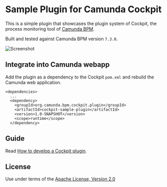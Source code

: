 Sample Plugin for Camunda Cockpit
=================================

This is a simple plugin that showcases the plugin system of Cockpit, the process monitoring tool of [Camunda BPM](http://docs.camunda.org).

Built and tested against Camunda BPM version `7.3.0`.

![Screenshot](screenshot.png)

Integrate into Camunda webapp
-----------------------------

Add the plugin as a dependency to the Cockpit `pom.xml` and rebuild the Camunda web application.

    <dependencies>
      ...
      <dependency>
        <groupId>org.camunda.bpm.cockpit.plugin</groupId>
        <artifactId>cockpit-sample-plugin</artifactId>
        <version>1.0-SNAPSHOT</version>
        <scope>runtime</scope>
      </dependency>


Guide
-----

Read [How to develop a Cockpit plugin][1].


License
-------

Use under terms of the [Apache License, Version 2.0](http://www.apache.org/licenses/LICENSE-2.0)


[1]: http://docs.camunda.org/latest/real-life/how-to/#cockpit-how-to-develop-a-cockpit-plugin